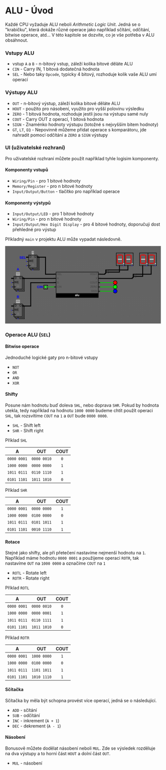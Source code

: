 # ALU - Úvod

Každé CPU vyžaduje ALU neboli *Arithmetic Logic Unit*. Jedná se o "krabičku", která dokáže různé operace jako například sčítání, odčítání, bitwise operace, atd... V této kapitole se dozvíte, co je vše potřeba v ALU obsáhnout.

### Vstupy ALU

- vstup `A` a `B` - n-bitový vstup, záleží kolika bitové děláte ALU
- `CIN` - Carry IN, 1 bitová dodatečná hodnota
- `SEL` - Nebo taky `Opcode`, typicky 4 bitový, rozhoduje kolik vaše ALU umí operací

### Výstupy ALU

- `OUT` - n-bitový výstup, záleží kolika bitové děláte ALU
- `HOUT` - použito pro násobení, využito pro vyšší polovinu výsledku
- `ZERO` - 1 bitová hodnota, rozhoduje jestli jsou na výstupu samé nuly
- `COUT` - Carry OUT z operací, 1 bitová hodnota
- `SIGN` - Znaménko hodnoty výstupu (totožné s nejvyšším bitem hodnoty)
- `GT`, `LT`, `EQ` - Nepovinně můžeme přidat operace s komparátoru, jde nahradit pomocí odčítání a `ZERO` a `SIGN` výstupy

### UI (uživatelské rozhraní)

Pro uživatelské rozhraní můžete použít například tyhle logisim komponenty.

#### Komponenty vstupů

- `Wiring/Pin` -  pro 1 bitové hodnoty
- `Memory/Register` - pro n bitové hodnoty
- `Input/Output/Button` - tlačítko pro například operace

#### Komponenty výstypů

- `Input/Output/LED` - pro 1 bitové hodnoty
- `Wiring/Pin` - pro n bitové hodnoty
- `Input/Output/Hex Digit Display` - pro 4 bitové hodnoty, doporučuji dost přehledné pro výstup 

Příkladný `main` v projektu ALU může vypadat následovně.

<img src="https://raw.githubusercontent.com/jaywor1/aps/main/obrazky/alu-example-main.png">

### Operace ALU (`SEL`)

#### Bitwise operace

Jednoduché logické gaty pro n-bitové vstupy

- `NOT`
- `OR`
- `AND`
- `XOR`

#### Shifty

Posune nám hodnotu buď doleva `SHL`, nebo doprava `SHR`. Pokud by hodnota utekla, tedy například na hodnotu `1000 0000` budeme chtít použít operaci `SHL`, tak rozsvítíme `COUT` na `1` a `OUT` bude `0000 0000`.

- `SHL` - Shift left
- `SHR` - Shift right

Příklad `SHL`

| A | OUT | COUT |
|:-:|:---:|:----:|
| `0000 0001` | `0000 0010` | `0` |
| `1000 0000` | `0000 0000` | `1` |
| `1011 0111` | `0110 1110` | `1` |
| `0101 1101` | `1011 1010` | `0` |

Příklad `SHR`

| A | OUT | COUT |
|:-:|:---:|:----:|
| `0000 0001` | `0000 0000` | `1` |
| `1000 0000` | `0100 0000` | `0` |
| `1011 0111` | `0101 1011` | `1` |
| `0101 1101` | `0010 1110` | `1` |

#### Rotace

Stejné jako shifty, ale při přetečení nastavíme nejmenší hodnotu na `1`. Například máme hodnotu `0000 0001` a použijeme operaci `ROTR`, tak nastavíme `OUT` na `1000 0000` a označíme `COUT` na `1`

- `ROTL` - Rotate left
- `ROTR` - Rotate right

Příklad `ROTL`

| A | OUT | COUT |
|:-:|:---:|:----:|
| `0000 0001` | `0000 0010` | `0` |
| `1000 0000` | `0000 0001` | `1` |
| `1011 0111` | `0110 1111` | `1` |
| `0101 1101` | `1011 1010` | `0` |

Příklad `ROTR`

| A | OUT | COUT |
|:-:|:---:|:----:|
| `0000 0001` | `1000 0000` | `1` |
| `1000 0000` | `0100 0000` | `0` |
| `1011 0111` | `1101 1011` | `1` |
| `0101 1101` | `1010 1110` | `1` |

#### Sčítačka

Sčítačka by měla být schopna provést více operací, jedná se o následující.

- `ADD` - sčítání
- `SUB` - odčítání
- `INC` - inkrement (`A + 1`)
- `DEC` - dekrement (`A - 1`)

#### Násobení

Bonusově můžete dodělat násobení neboli `MUL`. Zde se výsledek rozděluje na dva výstupy a to horní část `HOUT` a dolní část `OUT`.

- `MUL` - násobení